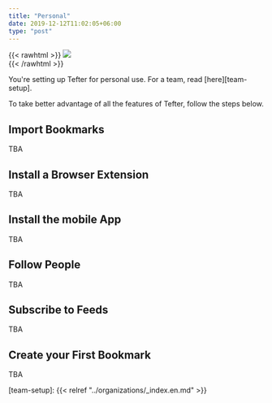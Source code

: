 ```yaml
---
title: "Personal"
date: 2019-12-12T11:02:05+06:00
type: "post"
---
```


{{< rawhtml >}}
  <img class="inpage-hero" src="/images/getting_started_personal.svg"/>
  <br/>
{{< /rawhtml >}}

You're setting up Tefter for personal use. For a team, read [here][team-setup].

To take better advantage of all the features of Tefter, follow the steps below.

## Import Bookmarks

TBA

## Install a Browser Extension

TBA

## Install the mobile App

TBA

## Follow People

TBA

## Subscribe to Feeds

TBA

## Create your First Bookmark

TBA

[team-setup]: {{< relref "../organizations/_index.en.md" >}}
